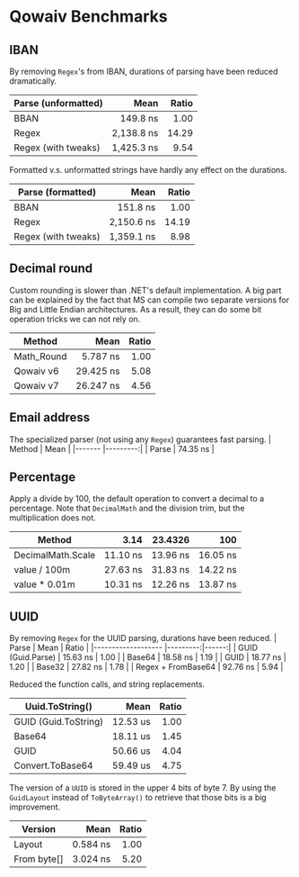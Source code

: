 # Qowaiv Benchmarks

## IBAN
By removing `Regex`'s from IBAN, durations of parsing have been reduced
dramatically.

| Parse (unformatted) | Mean       | Ratio |
|---------------------|-----------:|------:|
| BBAN                |   149.8 ns |  1.00 |
| Regex               | 2,138.8 ns | 14.29 |
| Regex (with tweaks) | 1,425.3 ns |  9.54 |

Formatted v.s. unformatted strings have hardly any effect on the durations.

| Parse (formatted)   | Mean       | Ratio |
|-------------------- |-----------:|------:|
| BBAN                |   151.8 ns |  1.00 |
| Regex               | 2,150.6 ns | 14.19 |
| Regex (with tweaks) | 1,359.1 ns |  8.98 |

## Decimal round
Custom rounding is slower than .NET's default implementation. A big part can
be explained by the fact that MS can compile two separate versions for Big
and Little Endian architectures. As a result, they can do some bit operation
tricks we can not rely on.

| Method       | Mean      | Ratio |
|------------- |----------:|------:|
| Math_Round   |  5.787 ns |  1.00 |
| Qowaiv v6    | 29.425 ns |  5.08 |
| Qowaiv v7    | 26.247 ns |  4.56 |

## Email address
The specialized parser (not using any `Regex`) guarantees fast parsing.
| Method | Mean     |
|------- |---------:|
| Parse  | 74.35 ns |

## Percentage
Apply a divide by 100, the default operation to convert a decimal to a
percentage. Note that `DecimalMath` and the division trim, but the multiplication
does not.

| Method            | 3.14     | 23.4326  | 100      |
|------------------ |---------:|---------:|---------:|
| DecimalMath.Scale | 11.10 ns | 13.96 ns | 16.05 ns |
| value / 100m      | 27.63 ns | 31.83 ns | 14.22 ns |
| value * 0.01m     | 10.31 ns | 12.26 ns | 13.87 ns |

## UUID
By removing `Regex` for the UUID parsing, durations have been reduced.
| Parse              | Mean     | Ratio |
|------------------- |---------:|------:|
| GUID (Guid.Parse)  | 15.63 ns |  1.00 |
| Base64             | 18.58 ns |  1.19 |
| GUID               | 18.77 ns |  1.20 |
| Base32             | 27.82 ns |  1.78 |
| Regex + FromBase64 | 92.76 ns |  5.94 |

Reduced the function calls, and string replacements.

| Uuid.ToString()      | Mean     | Ratio |
|--------------------- |---------:|------:|
| GUID (Guid.ToString) | 12.53 us |  1.00 |
| Base64               | 18.11 us |  1.45 |
| GUID                 | 50.66 us |  4.04 |
| Convert.ToBase64     | 59.49 us |  4.75 |

The version of a `UUID` is stored in the upper 4 bits of byte 7. By using the
`GuidLayout` instead of `ToByteArray()` to retrieve that those bits is a big
improvement.

| Version     | Mean       | Ratio |
|------------ |-----------:|------:|
| Layout      |   0.584 ns |  1.00 |
| From byte[] |   3.024 ns |  5.20 |
